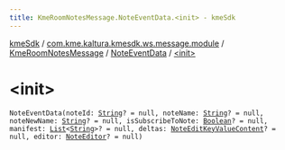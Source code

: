 ```yaml
---
title: KmeRoomNotesMessage.NoteEventData.<init> - kmeSdk
---
```


[kmeSdk](../../../index.html) / [com.kme.kaltura.kmesdk.ws.message.module](../../index.html) / [KmeRoomNotesMessage](../index.html) / [NoteEventData](index.html) / [&lt;init&gt;](./-init-.html)

# &lt;init&gt;

`NoteEventData(noteId: `[`String`](https://kotlinlang.org/api/latest/jvm/stdlib/kotlin/-string/index.html)`? = null, noteName: `[`String`](https://kotlinlang.org/api/latest/jvm/stdlib/kotlin/-string/index.html)`? = null, noteNewName: `[`String`](https://kotlinlang.org/api/latest/jvm/stdlib/kotlin/-string/index.html)`? = null, isSubscribeToNote: `[`Boolean`](https://kotlinlang.org/api/latest/jvm/stdlib/kotlin/-boolean/index.html)`? = null, manifest: `[`List`](https://kotlinlang.org/api/latest/jvm/stdlib/kotlin.collections/-list/index.html)`<`[`String`](https://kotlinlang.org/api/latest/jvm/stdlib/kotlin/-string/index.html)`>? = null, deltas: `[`NoteEditKeyValueContent`](../-note-edit-key-value-content/index.html)`? = null, editor: `[`NoteEditor`](../-note-editor/index.html)`? = null)`